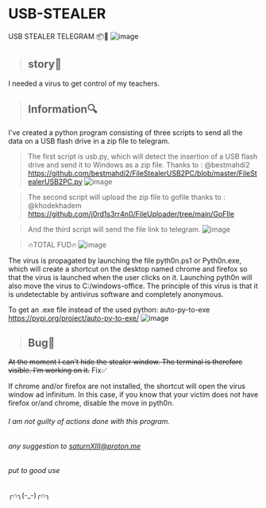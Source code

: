 # USB-STEALER
USB STEALER TELEGRAM 📦📨
![image](https://github.com/SaturnXIII/USB-STEALER/assets/110695125/a831ceac-7f0b-4db5-aecb-a58fb542b9f5)



> ## story🎴 ##
I needed a virus to get control of my teachers.

> ## Information🔍 ##
I've created a python program consisting of three scripts to send all the data on a USB flash drive in a zip file to telegram. 

>The first script is usb.py, which will detect the insertion of a USB flash drive and send it to Windows as a zip file. Thanks to : @bestmahdi2 https://github.com/bestmahdi2/FileStealerUSB2PC/blob/master/FileStealerUSB2PC.py 
![image](https://github.com/SaturnXIII/USB-STEALER/assets/110695125/5fe07031-c366-4b8e-89a8-0727eb51d71f)

>The second script will upload the zip file to gofile thanks to : @khodekhadem https://github.com/j0rd1s3rr4n0/FileUploader/tree/main/GoFIle

>And the third script will send the file link to telegram.
![image](https://github.com/SaturnXIII/USB-STEALER/assets/110695125/befc0edc-10b4-4dfe-9450-ecfaa170d84c)

>🔥TOTAL FUD🔥
![image](https://github.com/SaturnXIII/USB-STEALER/assets/110695125/1f209790-90b2-4f43-a03b-60194f2a0ae2)





The virus is propagated by launching the file pyth0n.ps1 or Pyth0n.exe, which will create a shortcut on the desktop named chrome and firefox so that the virus is launched when the user clicks on it. Launching pyth0n will also move the virus to C:/windows-office. 
The principle of this virus is that it is undetectable by antivirus software and completely anonymous.




To get an .exe file instead of the used python: auto-py-to-exe https://pypi.org/project/auto-py-to-exe/
![image](https://github.com/SaturnXIII/USB-STEALER/assets/110695125/3cece418-262f-452a-8c72-445970280e21)


> ## Bug🦠 ##

~~At the moment I can't hide the stealer window. The terminal is therefore visible. I'm working on it.~~ Fix✅

If chrome and/or firefox are not installed, the shortcut will open the virus window ad infinitum.
In this case, if you know that your victim does not have firefox or/and chrome, disable the move in pyth0n.

###### I am not guilty of actions done with this program. #####
 ###### any suggestion to saturnXIII@proton.me #####
######
###### put to good use #####
╭∩╮(-_-)╭∩╮
######

